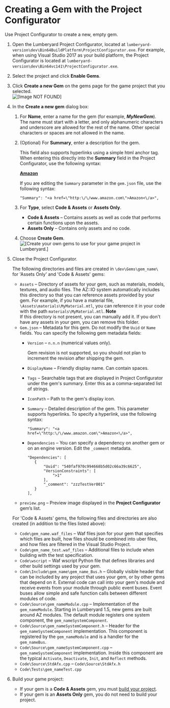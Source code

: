 # Creating a Gem with the Project Configurator<a name="gems-system-gems-creating-a-new-gem-projconf"></a>

Use Project Configurator to create a new, empty gem\.

1. Open the Lumberyard Project Configurator, located at `lumberyard-version\dev\Bin64BuildPlatform\ProjectConfigurator.exe`\. For example, when using Visual Studio 2017 as your build platform, the Project Configurator is located at `lumberyard-version\dev\Bin64vc141\ProjectConfigurator.exe`\.

1. Select the project and click **Enable Gems**\.

1. Click **Create a new Gem** on the gems page for the game project that you selected\.  
![\[Image NOT FOUND\]](http://docs.aws.amazon.com/lumberyard/latest/userguide/images/gems-system-gems-create-new.png)

1. In the **Create a new gem** dialog box:

   1. For **Name**, enter a name for the gem \(for example, ***MyNewGem***\)\. The name must start with a letter, and only alphanumeric characters and underscore are allowed for the rest of the name\. Other special characters or spaces are not allowed in the name\.

   1. \(Optional\) For **Summary**, enter a description for the gem\. 

      This field also supports hyperlinks using a simple html anchor tag\. When entering this directly into the **Summary** field in the Project Configurator, use the following syntax: 

      **<a href="http://www\.amazon\.com">Amazon</a>**

      If you are editing the `Summary` parameter in the `gem.json` file, use the following syntax:

      ```
      "Summary": "<a href=\"http:\/\/www.amazon.com\">Amazon<\/a>",
      ```

   1. For **Type**, select **Code & Assets** or **Assets Only**\.
      + **Code & Assets** – Contains assets as well as code that performs certain functions upon the assets\.
      + **Assets Only** – Contains only assets and no code\.

   1. Choose **Create Gem**\.   
![\[Create your own gems to use for your game project in Lumberyard.\]](http://docs.aws.amazon.com/lumberyard/latest/userguide/images/gems-system-gems-create-gem.png)

1. Close the Project Configurator\.

   The following directories and files are created in `\dev\Gems\gem_name\` for 'Assets Only' and 'Code & Assets' gems:
   + `Assets` – Directory of assets for your gem, such as materials, models, textures, and audio files\. The AZ::IO system automatically includes this directory so that you can reference assets provided by your gem\. For example, if you have a material file, `\Assets\materials\MyMaterial.mtl`, you can reference it in your code with the path `materials\MyMaterial.mtl`\.
**Note**  
If this directory is not present, you can manually add it\. If you don't have any assets in your gem, you can remove this folder\.
   + `Gem.json` – Metadata for this gem\. Do not modify the `Uuid` or `Name` fields\. You can specify the following gem metadata fields:
     + `Version` – `n.n.n` \(numerical values only\)\.

       Gem revision is not supported, so you should not plan to increment the revision after shipping the gem\.
     + `DisplayName` – Friendly display name\. Can contain spaces\.
     + `Tags` – Searchable tags that are displayed in Project Configurator under the gem's summary\. Enter this as a comma\-separated list of strings\.
     + `IconPath` – Path to the gem's display icon\.
     + `Summary` – Detailed description of the gem\. This parameter supports hyperlinks\. To specify a hyperlink, use the following syntax:

       ```
       "Summary": "<a href=\"http:\/\/www.amazon.com\">Amazon<\/a>",
       ```
     + `Dependencies` – You can specify a dependency on another gem or on an engine version\. Edit the `_comment` metadata\.

       ```
       "Dependencies": [       
          {           
              "Uuid": "540faf970c994668b5d02c66a39c6625",           
              "VersionConstraints": [
                  ">1"           
              ],           
              "_comment": "zzzTestVer001"       
          }
       ],
       ```
   + `preview.png` – Preview image displayed in the **Project Configurator** gem’s list\.

   For 'Code & Assets' gems, the following files and directories are also created \(in addition to the files listed above\):
   + `Code\gem_name.waf_files` – Waf files json for your gem that specifies which files are built, how files should be combined into uber files, and how files are filtered in the Visual Studio Project\.
   + `Code\gem_name_test.waf_files` – Additional files to include when building with the test specification\.
   + `Code\wscript` – Waf wscript Python file that defines libraries and other build settings used by your gem\.
   + `Code\Include\gem_name\gem_name_Bus.h` – Globally visible header that can be included by any project that uses your gem, or by other gems that depend on it\. External code can call into your gem's module and receive events from your module through public event buses\. Event buses allow simple and safe function calls between different modules of code\.
   + `Code\Source\gem_nameModule.cpp` – Implementation of the `gem_nameModule`\. Starting in Lumberyard 1\.5, new gems are built around AZ modules\. The default module registers one system component, the `gem_nameSystemComponent`\.
   + `Code\Source\gem_nameSystemComponent.h` – Header for the `gem_nameSystemComponent` implementation\. This component is registered by the `gem_nameModule` and is a handler for the `gem_nameBus`\.
   + `Code\Source\gem_nameSystemComponent.cpp` – `gem_nameSystemComponent` implementation\. Inside this component are the typical `Activate`, `Deactivate`, `Init`, and `Reflect` methods\.
   + `Code\Source\StdAfx.cpp` – `Code\Source\StdAfx.h`
   + `Code\Tests\gem_nameTest.cpp`

1. Build your game project:
   + If your gem is a **Code & Assets** gem, you must [build your project](building-your-lumberyard-game-project.md)\.
   + If your gem is an **Assets Only** gem, you do not need to build your project\.